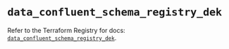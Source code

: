 # `data_confluent_schema_registry_dek`

Refer to the Terraform Registry for docs: [`data_confluent_schema_registry_dek`](https://registry.terraform.io/providers/confluentinc/confluent/2.11.0/docs/data-sources/schema_registry_dek).
